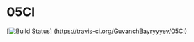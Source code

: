 # 05CI
[![Build Status](https://travis-ci.org/GuvanchBayryyyev/05CI.png?branch=master)]
(https://travis-ci.org/GuvanchBayryyyev/05CI)